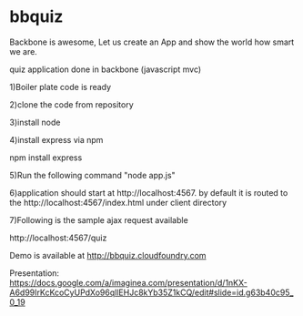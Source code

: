 bbquiz
======
Backbone is awesome, Let us create an App and show the world how smart we are. 

quiz application done in backbone (javascript mvc)

1)Boiler plate code is ready

2)clone the code from repository

3)install node

4)install express via npm 

 npm install express
 
 5)Run the following command  "node app.js"
 
 6)application should start at http://localhost:4567. by default it is routed to the http://localhost:4567/index.html under client directory
 
 7)Following is the sample ajax request available 
 
http://localhost:4567/quiz

Demo is available at http://bbquiz.cloudfoundry.com

Presentation: https://docs.google.com/a/imaginea.com/presentation/d/1nKX-A6d99IrKcKcoCyUPdXo96qllEHJc8kYb35Z1kCQ/edit#slide=id.g63b40c95_0_19